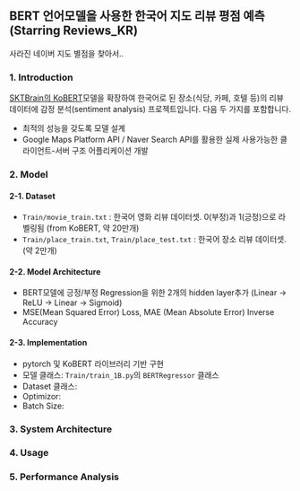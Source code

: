 ## BERT 언어모델을 사용한 한국어 지도 리뷰 평점 예측 (Starring Reviews_KR)

사라진 네이버 지도 별점을 찾아서..


### 1. Introduction

[SKTBrain의 KoBERT](https://github.com/SKTBrain/KoBERT)모델을 확장하여 한국어로 된 장소(식당, 카페, 호텔 등)의 리뷰 데이터에 감정 분석(sentiment analysis) 프로젝트입니다. 다음 두 가지를 포함합니다.
- 최적의 성능을 갖도록 모델 설계
- Google Maps Platform API / Naver Search API를 활용한 실제 사용가능한 클라이언트-서버 구조 어플리케이션 개발

### 2. Model
#### 2-1. Dataset
- `Train/movie_train.txt` : 한국어 영화 리뷰 데이터셋. 0(부정)과 1(긍정)으로 라벨링됨 (from KoBERT, 약 20만개)
- `Train/place_train.txt`, `Train/place_test.txt` : 한국어 장소 리뷰 데이터셋. (약 2만개)

#### 2-2. Model Architecture
- BERT모델에 긍정/부정 Regression을 위한 2개의 hidden layer추가 (Linear -> ReLU -> Linear -> Sigmoid)
- MSE(Mean Squared Error) Loss, MAE (Mean Absolute Error) Inverse Accuracy

#### 2-3. Implementation
- pytorch 및 KoBERT 라이브러리 기반 구현
- 모델 클래스: `Train/train_1B.py`의 `BERTRegressor` 클래스
- Dataset 클래스: 
- Optimizor:
- Batch Size: 

### 3. System Architecture

### 4. Usage

### 5. Performance Analysis








